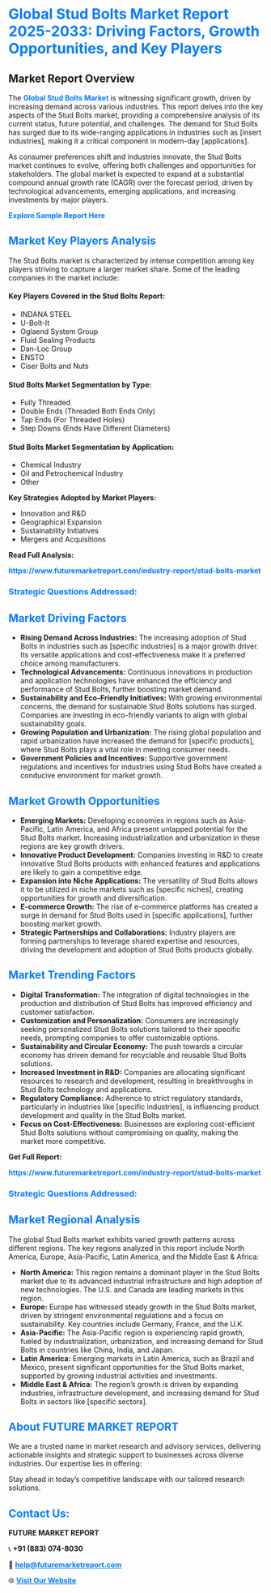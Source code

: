 <h1 style="color: #007BFF;">Global Stud Bolts Market Report 2025-2033: Driving Factors, Growth Opportunities, and Key Players</h1>

<section id="overview">
<h2>Market Report Overview</h2>
<p>The <a href="https://www.futuremarketreport.com/industry-report/stud-bolts-market" style="color: #007BFF; text-decoration: none;"><strong>Global Stud Bolts Market</strong></a> is witnessing significant growth, driven by increasing demand across various industries. This report delves into the key aspects of the Stud Bolts market, providing a comprehensive analysis of its current status, future potential, and challenges. The demand for Stud Bolts has surged due to its wide-ranging applications in industries such as [insert industries], making it a critical component in modern-day [applications].</p>
<p>As consumer preferences shift and industries innovate, the Stud Bolts market continues to evolve, offering both challenges and opportunities for stakeholders. The global market is expected to expand at a substantial compound annual growth rate (CAGR) over the forecast period, driven by technological advancements, emerging applications, and increasing investments by major players.</p>
</section>

<section id="overview">
<p><a href="https://www.futuremarketreport.com/request-sample/reportId=105104" style="color: #007BFF; text-decoration: none;"><strong>Explore Sample Report Here</strong></a></p>
</section>

<section id="key-players">
<h2 style="color: #007BFF;">Market Key Players Analysis</h2>
<p>The Stud Bolts market is characterized by intense competition among key players striving to capture a larger market share. Some of the leading companies in the market include:</p>
<h4>Key Players Covered in the Stud Bolts Report:</h4>
<ul><li>INDANA STEEL</li><li>U-Bolt-It</li><li>Oglaend System Group</li><li>Fluid Sealing Products</li><li>Dan-Loc Group</li><li>ENSTO</li><li>Ciser Bolts and Nuts</li></ul>
<h4>Stud Bolts Market Segmentation by Type:</h4>
<ul><li>Fully Threaded</li><li>Double Ends (Threaded Both Ends Only)</li><li>Tap Ends (For Threaded Holes)</li><li>Step Downs (Ends Have Different Diameters)</li></ul>

<h4>Stud Bolts Market Segmentation by Application:</h4>
<ul><li>Chemical Industry</li><li>Oil and Petrochemical Industry</li><li>Other</li></ul>
<p><strong>Key Strategies Adopted by Market Players:</strong></p>
<ul>
<li>Innovation and R&D</li>
<li>Geographical Expansion</li>
<li>Sustainability Initiatives</li>
<li>Mergers and Acquisitions</li>
</ul>
</section>

<section>
<p><strong>Read Full Analysis: </strong></p><a href="https://www.futuremarketreport.com/industry-report/stud-bolts-market" style="color: #007BFF; text-decoration: none;"><strong>https://www.futuremarketreport.com/industry-report/stud-bolts-market</strong></a>
<h3 style="color: #007BFF;">Strategic Questions Addressed:</h3>
</section>

<section id="driving-factors">
<h2 style="color: #007BFF;">Market Driving Factors</h2>
<ul>
<li><strong>Rising Demand Across Industries:</strong> The increasing adoption of Stud Bolts in industries such as [specific industries] is a major growth driver. Its versatile applications and cost-effectiveness make it a preferred choice among manufacturers.</li>
<li><strong>Technological Advancements:</strong> Continuous innovations in production and application technologies have enhanced the efficiency and performance of Stud Bolts, further boosting market demand.</li>
<li><strong>Sustainability and Eco-Friendly Initiatives:</strong> With growing environmental concerns, the demand for sustainable Stud Bolts solutions has surged. Companies are investing in eco-friendly variants to align with global sustainability goals.</li>
<li><strong>Growing Population and Urbanization:</strong> The rising global population and rapid urbanization have increased the demand for [specific products], where Stud Bolts plays a vital role in meeting consumer needs.</li>
<li><strong>Government Policies and Incentives:</strong> Supportive government regulations and incentives for industries using Stud Bolts have created a conducive environment for market growth.</li>
</ul>
</section>

<section id="growth-opportunities">
<h2 style="color: #007BFF;">Market Growth Opportunities</h2>
<ul>
<li><strong>Emerging Markets:</strong> Developing economies in regions such as Asia-Pacific, Latin America, and Africa present untapped potential for the Stud Bolts market. Increasing industrialization and urbanization in these regions are key growth drivers.</li>
<li><strong>Innovative Product Development:</strong> Companies investing in R&D to create innovative Stud Bolts products with enhanced features and applications are likely to gain a competitive edge.</li>
<li><strong>Expansion into Niche Applications:</strong> The versatility of Stud Bolts allows it to be utilized in niche markets such as [specific niches], creating opportunities for growth and diversification.</li>
<li><strong>E-commerce Growth:</strong> The rise of e-commerce platforms has created a surge in demand for Stud Bolts used in [specific applications], further boosting market growth.</li>
<li><strong>Strategic Partnerships and Collaborations:</strong> Industry players are forming partnerships to leverage shared expertise and resources, driving the development and adoption of Stud Bolts products globally.</li>
</ul>
</section>

<section id="trending-factors">
<h2 style="color: #007BFF;">Market Trending Factors</h2>
<ul>
<li><strong>Digital Transformation:</strong> The integration of digital technologies in the production and distribution of Stud Bolts has improved efficiency and customer satisfaction.</li>
<li><strong>Customization and Personalization:</strong> Consumers are increasingly seeking personalized Stud Bolts solutions tailored to their specific needs, prompting companies to offer customizable options.</li>
<li><strong>Sustainability and Circular Economy:</strong> The push towards a circular economy has driven demand for recyclable and reusable Stud Bolts solutions.</li>
<li><strong>Increased Investment in R&D:</strong> Companies are allocating significant resources to research and development, resulting in breakthroughs in Stud Bolts technology and applications.</li>
<li><strong>Regulatory Compliance:</strong> Adherence to strict regulatory standards, particularly in industries like [specific industries], is influencing product development and quality in the Stud Bolts market.</li>
<li><strong>Focus on Cost-Effectiveness:</strong> Businesses are exploring cost-efficient Stud Bolts solutions without compromising on quality, making the market more competitive.</li>
</ul>
</section>

<section>
<p><strong>Get Full Report: </strong></p><a href="https://www.futuremarketreport.com/industry-report/stud-bolts-market" style="color: #007BFF; text-decoration: none;"><strong>https://www.futuremarketreport.com/industry-report/stud-bolts-market</strong></a>
<h3 style="color: #007BFF;">Strategic Questions Addressed:</h3>
</section>


<section id="regional-analysis">
<h2 style="color: #007BFF;">Market Regional Analysis</h2>
<p>The global Stud Bolts market exhibits varied growth patterns across different regions. The key regions analyzed in this report include North America, Europe, Asia-Pacific, Latin America, and the Middle East & Africa:</p>
<ul>
<li><strong>North America:</strong> This region remains a dominant player in the Stud Bolts market due to its advanced industrial infrastructure and high adoption of new technologies. The U.S. and Canada are leading markets in this region.</li>
<li><strong>Europe:</strong> Europe has witnessed steady growth in the Stud Bolts market, driven by stringent environmental regulations and a focus on sustainability. Key countries include Germany, France, and the U.K.</li>
<li><strong>Asia-Pacific:</strong> The Asia-Pacific region is experiencing rapid growth, fueled by industrialization, urbanization, and increasing demand for Stud Bolts in countries like China, India, and Japan.</li>
<li><strong>Latin America:</strong> Emerging markets in Latin America, such as Brazil and Mexico, present significant opportunities for the Stud Bolts market, supported by growing industrial activities and investments.</li>
<li><strong>Middle East & Africa:</strong> The region’s growth is driven by expanding industries, infrastructure development, and increasing demand for Stud Bolts in sectors like [specific sectors].</li>
</ul>
</section>

<footer>
<h2 style="color: #007BFF;">About FUTURE MARKET REPORT</h2>
<p>We are a trusted name in market research and advisory services, delivering actionable insights and strategic support to businesses across diverse industries. Our expertise lies in offering:</p>

<p>Stay ahead in today’s competitive landscape with our tailored research solutions.</p>

<h2 style="color: #007BFF;">Contact Us:</h2>
<p><strong>FUTURE MARKET REPORT</strong></p>
<p>📞 <strong>+91 (883) 074-8030</strong></p>
<p>📧 <strong><a href="mailto:help@futuremarketreport.com" style="color: #007BFF;">help@futuremarketreport.com</a></strong></p>
<p>🌐 <strong><a href="https://www.futuremarketreport.com/" style="color: #007BFF;">Visit Our Website</a></strong></p>
</footer>